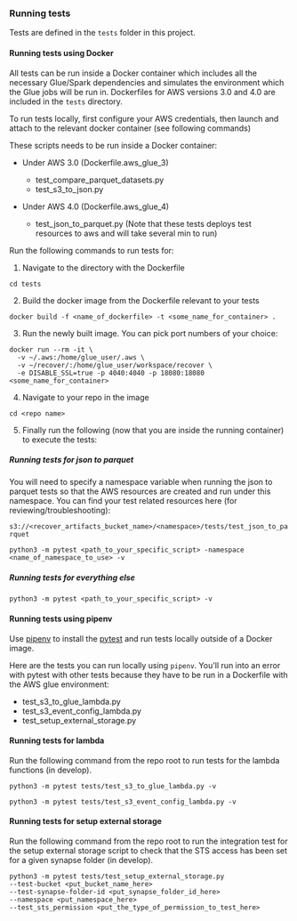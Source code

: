 ### Running tests
Tests are defined in the `tests` folder in this project.

#### Running tests using Docker
All tests can be run inside a Docker container which includes all the necessary
Glue/Spark dependencies and simulates the environment which the Glue jobs
will be run in. Dockerfiles for AWS versions 3.0 and 4.0 are included in the `tests` directory.

To run tests locally, first configure your AWS credentials, then launch and attach
to the relevant docker container (see following commands)

These scripts needs to be run inside a Docker container:

- Under AWS 3.0 (Dockerfile.aws_glue_3)
  - test_compare_parquet_datasets.py
  - test_s3_to_json.py

- Under AWS 4.0 (Dockerfile.aws_glue_4)
  - test_json_to_parquet.py (Note that these tests deploys test resources to aws and will take several min to run)

Run the following commands to run tests for:

1. Navigate to the directory with the Dockerfile

```shell script
cd tests
```

2. Build the docker image from the Dockerfile relevant to your tests

```shell script
docker build -f <name_of_dockerfile> -t <some_name_for_container> .
```

3. Run the newly built image. You can pick port numbers of your choice:

```shell script
docker run --rm -it \
  -v ~/.aws:/home/glue_user/.aws \
  -v ~/recover/:/home/glue_user/workspace/recover \
  -e DISABLE_SSL=true -p 4040:4040 -p 18080:18080 <some_name_for_container>
```

4. Navigate to your repo in the image

```shell script
cd <repo name>
```

5. Finally run the following (now that you are inside the running container)
to execute the tests:

##### Running tests for json to parquet

You will need to specify a namespace variable when running the json to parquet tests so that
the AWS resources are created and run under this namespace.
You can find your test related resources here (for reviewing/troubleshooting):

`s3://<recover_artifacts_bucket_name>/<namespace>/tests/test_json_to_parquet`

```shell script
python3 -m pytest <path_to_your_specific_script> -namespace <name_of_namespace_to_use> -v
```

##### Running tests for everything else

```shell script
python3 -m pytest <path_to_your_specific_script> -v
```

#### Running tests using pipenv
Use [pipenv](https://pipenv.pypa.io/en/latest/index.html) to install the
[pytest](https://docs.pytest.org/en/latest/) and run tests locally outside of
a Docker image.

Here are the tests you can run locally using `pipenv`. You'll run into an error with
pytest with other tests because they have to be run in a Dockerfile with the AWS glue environment:

- test_s3_to_glue_lambda.py
- test_s3_event_config_lambda.py
- test_setup_external_storage.py

#### Running tests for lambda
Run the following command from the repo root to run tests for the lambda functions (in develop).

```shell script
python3 -m pytest tests/test_s3_to_glue_lambda.py -v
```

```shell script
python3 -m pytest tests/test_s3_event_config_lambda.py -v
```

#### Running tests for setup external storage
Run the following command from the repo root to run the integration test for the setup external storage script to check that the STS
access has been set for a given synapse folder (in develop).


```shell script
python3 -m pytest tests/test_setup_external_storage.py
--test-bucket <put_bucket_name_here>
--test-synapse-folder-id <put_synapse_folder_id_here>
--namespace <put_namespace_here>
--test_sts_permission <put_the_type_of_permission_to_test_here>
```
